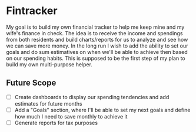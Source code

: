 # Fintracker
My goal is to build my own financial tracker to help me keep mine and my wife's finance in check. The idea is to receive the income and spendings from both residents and build charts/reports
for us to analyze and see how we can save more money. In the long run I wish to add the ability to set our goals and do sum estimatives on when we'll be able to achieve then based on our spending habits.
This is supposed to be the first step of my plan to build my own multi-purpose helper.

## Future Scope

 - [ ] Create dashboards to display our spending tendencies and add estimates for future months
 - [ ] Add a "Goals" section, where I'll be able to set my next goals and define how much I need to save monthly to achieve it
 - [ ] Generate reports for tax purposes
